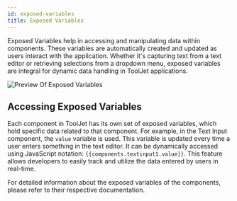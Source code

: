 ```yaml
---
id: exposed-variables
title: Exposed Variables
---
```


Exposed Variables help in accessing and manipulating data within components. These variables are automatically created and updated as users interact with the application. Whether it's capturing text from a text editor or retrieving selections from a dropdown menu, exposed variables are integral for dynamic data handling in ToolJet applications.

<div style={{textAlign: 'center'}}>
    <img style={{padding: '10px', marginBottom:'15px'}} className="screenshot-full" src="/img/tooljet-concepts/exposed-variables/exposed-variables-preview.png" alt="Preview Of Exposed Variables" />
</div>

## Accessing Exposed Variables
Each component in ToolJet has its own set of exposed variables, which hold specific data related to that component. For example, in the Text Input component, the `value` variable is used. This variable is updated every time a user enters something in the text editor. It can be dynamically accessed using JavaScript notation: `{{components.textinput1.value}}`. This feature allows developers to easily track and utilize the data entered by users in real-time.

For detailed information about the exposed variables of the components, please refer to their respective documentation.
